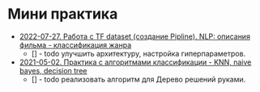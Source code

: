 # Мини практика
* [2022-07-27. Работа с TF dataset (создание Pipline). NLP: описания фильма - классификация жанра](./ML_NLP_TFDataset_Genre_Classification_Dataset_IMDb)
  * [] - todo улучшить архитектуру, настройка гиперпараметров.
* [2021-05-02. Практика с алгоритмами классификации - KNN, naive bayes, decision tree](./ML-Classification.ipynb)
  * [] - todo реализовать алгоритм для Дерево решений руками.
